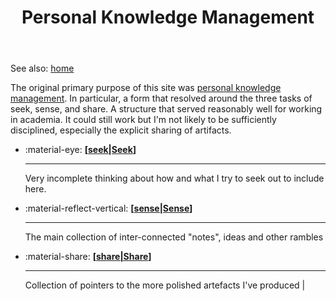 ﻿---
backlinks:
- title: Seek
  url: /seek/seek.html
- title: Colophon
  url: /colophon/colophon.html
- title: Sense
  url: /sense/sense.html
- title: Alternate conceptions of the web
  url: /sense/computing/alternate-conceptions-of-the-web.html
tags: academia, pkm
title: Personal Knowledge Management
type: index
---
See also: [home](index.md)

The original primary purpose of this site was [personal knowledge management](https://en.wikipedia.org/wiki/Personal_knowledge_management). In particular, a form that resolved around the three tasks of seek, sense, and share. A structure that served reasonably well for working in academia. It could still work but I'm not likely to be sufficiently disciplined, especially the explicit sharing of artifacts.

<div class="grid cards" markdown>

- :material-eye: __[[seek|Seek]]__

    ---

    Very incomplete thinking about how and what I try to seek out to include here.

- :material-reflect-vertical: __[[sense|Sense]]__ 

    ---
    
    The main collection of inter-connected "notes", ideas and other rambles 

- :material-share: __[[share|Share]]__ 

    ---
    
    Collection of pointers to the more polished artefacts I've produced |

</div>

[//begin]: # "Autogenerated link references for markdown compatibility"
[seek|Seek]: seek/seek "Seek"
[sense|Sense]: sense/sense "Sense"
[share|Share]: share/share "Share"
[//end]: # "Autogenerated link references"